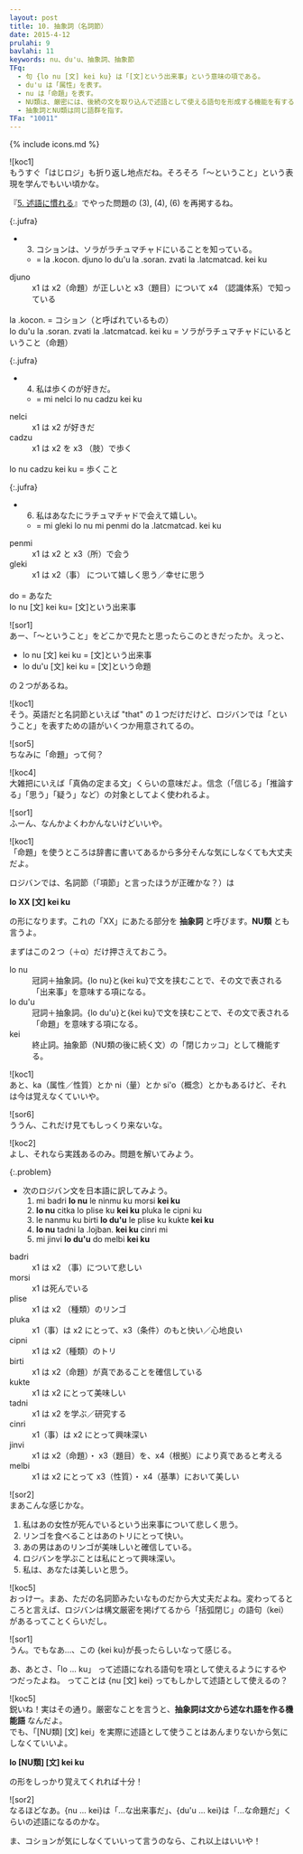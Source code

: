 ```yaml
---
layout: post
title: 10. 抽象詞（名詞節）
date: 2015-4-12
prulahi: 9
bavlahi: 11
keywords: nu、du'u、抽象詞、抽象節
TFq:
  - 句 {lo nu [文] kei ku} は「[文]という出来事」という意味の項である。
  - du'u は「属性」を表す。
  - nu は「命題」を表す。
  - NU類は、厳密には、後続の文を取り込んで述語として使える語句を形成する機能を有する。
  - 抽象詞とNU類は同じ語群を指す。
TFa: "10011"
---
```

{% include icons.md %}

![koc1]  
もうすぐ「はじロジ」も折り返し地点だね。そろそろ「～ということ」という表現を学んでもいい頃かな。

『[5. 述語に慣れる](5.html)』でやった問題の (3), (4), (6) を再掲するね。

{:.jufra}
- 3) コションは、ソラがラチュマチャドにいることを知っている。  
  - = la .kocon. djuno lo du'u la .soran. zvati la .latcmatcad. kei ku

<dl class="valsi">
<dt>djuno</dt>
<dd >x1 は x2（命題）が正しいと x3（題目）について x4 （認識体系）で知っている</dd>
<br>
la .kocon. = コション（と呼ばれているもの）<br>
lo du'u la .soran. zvati la .latcmatcad. kei ku = ソラがラチュマチャドにいるということ（命題）
</dl>

{:.jufra}
- 4) 私は歩くのが好きだ。  
  - = mi nelci lo nu cadzu kei ku


<dl class="valsi">
<dt>nelci</dt>
<dd >x1 は x2 が好きだ</dd>
<dt>cadzu</dt>
<dd >x1 は x2 を x3 （肢）で歩く</dd>
<br>
lo nu cadzu kei ku = 歩くこと
</dl>

{:.jufra}
- 6) 私はあなたにラチュマチャドで会えて嬉しい。  
  - = mi gleki lo nu mi penmi do la .latcmatcad. kei ku


<dl class="valsi">
<dt>penmi</dt>
<dd >x1 は x2 と x3（所）で会う</dd>
<dt>gleki</dt>
<dd >x1 は x2（事） について嬉しく思う／幸せに思う</dd>
<br>
do = あなた<br>
lo nu [文] kei ku= [文]という出来事
</dl>

![sor1]  
あー、「～ということ」をどこかで見たと思ったらこのときだったか。えっと、

- lo nu [文] kei ku = [文]という出来事
- lo du'u [文] kei ku = [文]という命題

の２つがあるね。

![koc1]  
そう。英語だと名詞節といえば "that" の１つだけだけど、ロジバンでは「ということ」を表すための語がいくつか用意されてるの。

![sor5]  
ちなみに「命題」って何？

![koc4]  
大雑把にいえば「真偽の定まる文」くらいの意味だよ。信念（「信じる」「推論する」「思う」「疑う」など）の対象としてよく使われるよ。

![sor1]  
ふーん、なんかよくわかんないけどいいや。

![koc1]  
「命題」を使うところは辞書に書いてあるから多分そんな気にしなくても大丈夫だよ。

ロジバンでは、名詞節（「項節」と言ったほうが正確かな？）は

**lo XX [文] kei ku**

の形になります。これの「XX」にあたる部分を **抽象詞** と呼びます。**NU類** とも言うよ。

まずはこの２つ（＋α）だけ押さえておこう。

<dl class="drani">
<dt>lo nu</dt>
<dd >冠詞＋抽象詞。{lo nu}と{kei ku}で文を挟むことで、その文で表される「出来事」を意味する項になる。</dd>
<dt>lo du'u</dt>
<dd >冠詞＋抽象詞。{lo du'u}と{kei ku}で文を挟むことで、その文で表される「命題」を意味する項になる。</dd>
<dt>kei</dt>
<dd >終止詞。抽象節（NU類の後に続く文）の「閉じカッコ」として機能する。</dd>
</dl>

![koc1]  
あと、ka（属性／性質）とか ni（量）とか si'o（概念）とかもあるけど、それは今は覚えなくていいや。

![sor6]  
ううん、これだけ見てもしっくり来ないな。

![koc2]  
よし、それなら実践あるのみ。問題を解いてみよう。

{:.problem}
- 次のロジバン文を日本語に訳してみよう。
  1. mi badri **lo nu** le ninmu ku morsi **kei ku**
  2. **lo nu** citka lo plise ku **kei ku** pluka le cipni ku
  3. le nanmu ku birti **lo du'u** le plise ku kukte **kei ku**
  4. **lo nu** tadni la .lojban. **kei ku** cinri mi
  5. mi jinvi **lo du'u** do melbi **kei ku**


<dl class="valsi">
<dt>badri</dt>
<dd >x1 は x2 （事）について悲しい</dd>
<dt>morsi</dt>
<dd >x1 は死んでいる</dd>
<dt>plise</dt>
<dd >x1 は x2 （種類）のリンゴ</dd>
<dt>pluka</dt>
<dd >x1（事）は x2 にとって、x3（条件）のもと快い／心地良い</dd>
<dt>cipni</dt>
<dd >x1 は x2（種類）のトリ</dd>
<dt>birti</dt>
<dd >x1 は x2（命題）が真であることを確信している</dd>
<dt>kukte</dt>
<dd >x1 は x2 にとって美味しい</dd>
<dt>tadni</dt>
<dd >x1 は x2 を学ぶ／研究する</dd>
<dt>cinri</dt>
<dd >x1（事）は x2 にとって興味深い</dd>
<dt>jinvi</dt>
<dd >x1 は x2（命題）・ x3（題目）を、x4（根拠）により真であると考える</dd>
<dt>melbi</dt>
<dd >x1 は x2 にとって x3（性質）・ x4（基準）において美しい</dd>
</dl>

![sor2]  
まあこんな感じかな。

  1. 私はあの女性が死んでいるという出来事について悲しく思う。
  2. リンゴを食べることはあのトリにとって快い。
  3. あの男はあのリンゴが美味しいと確信している。
  4. ロジバンを学ぶことは私にとって興味深い。
  5. 私は、あなたは美しいと思う。

![koc5]  
おっけー。まあ、ただの名詞節みたいなものだから大丈夫だよね。変わってるところと言えば、ロジバンは構文厳密を掲げてるから「括弧閉じ」の語句（kei）があるってことくらいだし。

![sor1]  
うん。でもなあ…、この {kei ku}が長ったらしいなって感じる。

あ、あとさ、「lo ... ku」 って述語になれる語句を項として使えるようにするやつだったよね。
ってことは {nu [文] kei} ってもしかして述語として使えるの？

![koc5]  
鋭いね！実はその通り。厳密なことを言うと、**抽象詞は文から述なれ語を作る機能語** なんだよ。  
でも、「[NU類] [文] kei」を実際に述語として使うことはあんまりないから気にしなくていいよ。

**lo [NU類] [文] kei ku**

の形をしっかり覚えてくれれば十分！

![sor2]  
なるほどなあ。{nu ... kei}は「...な出来事だ」、{du'u ... kei}は「...な命題だ」くらいの述語になるのかな。

ま、コションが気にしなくていいって言うのなら、これ以上はいいや！
